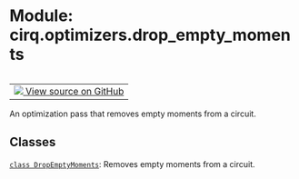 <div itemscope itemtype="http://developers.google.com/ReferenceObject">
<meta itemprop="name" content="cirq.optimizers.drop_empty_moments" />
<meta itemprop="path" content="Stable" />
</div>

# Module: cirq.optimizers.drop_empty_moments

<!-- Insert buttons and diff -->

<table class="tfo-notebook-buttons tfo-api" align="left">

<td>
  <a target="_blank" href="https://github.com/quantumlib/cirq/tree/master/cirq/optimizers/drop_empty_moments.py">
    <img src="https://www.tensorflow.org/images/GitHub-Mark-32px.png" />
    View source on GitHub
  </a>
</td>
</table>



An optimization pass that removes empty moments from a circuit.



## Classes

[`class DropEmptyMoments`](../../cirq/optimizers/DropEmptyMoments.md): Removes empty moments from a circuit.

